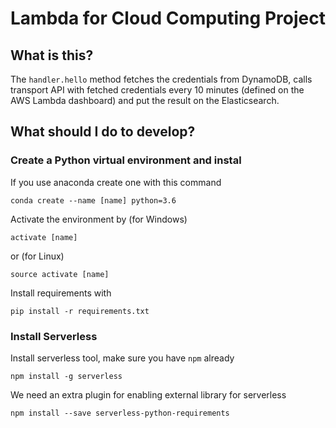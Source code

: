 # Lambda for Cloud Computing Project

## What is this?
The `handler.hello` method fetches the credentials from DynamoDB, calls transport API with fetched credentials every 10 minutes (defined on the AWS Lambda dashboard) and put the result on the Elasticsearch.


## What should I do to develop?

### Create a Python virtual environment and instal
If you use anaconda create one with this command
```
conda create --name [name] python=3.6
```

Activate the environment by (for Windows)

```
activate [name]
```
or (for Linux)
```
source activate [name]
```

Install requirements with

```
pip install -r requirements.txt
```

### Install Serverless
Install serverless tool, make sure you have `npm` already

`npm install -g serverless`

We need an extra plugin for enabling external library for serverless

`npm install --save serverless-python-requirements`


